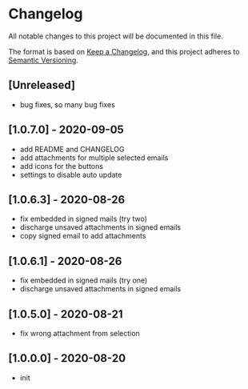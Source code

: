 # Changelog
All notable changes to this project will be documented in this file.

The format is based on [Keep a Changelog](https://keepachangelog.com/en/1.0.0/),
and this project adheres to [Semantic Versioning](https://semver.org/spec/v2.0.0.html).

## [Unreleased]
- bug fixes, so many bug fixes
## [1.0.7.0] - 2020-09-05
- add README and CHANGELOG
- add attachments for multiple selected emails
- add icons for the buttons
- settings to disable auto update

## [1.0.6.3] - 2020-08-26
- fix embedded in signed mails (try two)
- discharge unsaved attachments in signed emails
- copy signed email to add attachments

## [1.0.6.1] - 2020-08-26
- fix embedded in signed mails (try one)
- discharge unsaved attachments in signed emails

## [1.0.5.0] - 2020-08-21
- fix wrong attachment from selection

## [1.0.0.0] - 2020-08-20
- init
